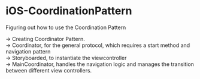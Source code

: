 # iOS-CoordinationPattern
 Figuring out how to use the Coordination Pattern


-> Creating Coordinator Pattern.  
-> Coordinator, for the general protocol, which requires a start method and navigation pattern  
-> Storyboarded, to instantiate the viewcontroller  
-> MainCoordinator, handles the navigation logic and manages the transition between different view controllers.  
